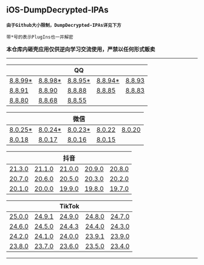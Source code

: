 ## iOS-DumpDecrypted-IPAs

**`由于Github大小限制，DumpDecrypted-IPAs详见下方`**

`带*号的表示PlugIns也一并解密`

**本仓库内砸壳应用仅供逆向学习交流使用，严禁以任何形式贩卖**

---

|||QQ|||
| --- | --- | --- | --- | --- |
|[8.8.99*](https://www.123pan.com/s/UPeRVv-zcdhH)|[8.8.98*](https://www.123pan.com/s/UPeRVv-scdhH)|[8.8.95*](https://www.123pan.com/s/UPeRVv-DZdhH)|[8.8.94*](https://www.123pan.com/s/UPeRVv-ZbdhH)|[8.8.93](https://www.123pan.com/s/UPeRVv-lbdhH)|
|[8.8.91](https://www.123pan.com/s/UPeRVv-BbdhH)|[8.8.90](https://www.123pan.com/s/UPeRVv-O7dhH)|[8.8.88](https://www.123pan.com/s/UPeRVv-R7dhH)|[8.8.85](https://www.123pan.com/s/UPeRVv-D7dhH)|[8.8.83](https://www.123pan.com/s/UPeRVv-r7dhH)|
|[8.8.80](https://www.123pan.com/s/UPeRVv-87dhH)|[8.8.68](https://www.123pan.com/s/UPeRVv-07dhH)|[8.8.55](https://www.123pan.com/s/UPeRVv-K7dhH)|

|||微信|||
| --- | --- | --- | --- | --- |
|[8.0.25*](https://www.123pan.com/s/UPeRVv-VcdhH)|[8.0.24*](https://www.123pan.com/s/UPeRVv-IcdhH)|[8.0.23*](https://www.123pan.com/s/UPeRVv-bbdhH)|[8.0.22](https://www.123pan.com/s/UPeRVv-u7dhH)|[8.0.20](https://www.123pan.com/s/UPeRVv-U7dhH)|
|[8.0.18](https://www.123pan.com/s/UPeRVv-S7dhH)|[8.0.17](https://www.123pan.com/s/UPeRVv-l7dhH)|[8.0.16](https://www.123pan.com/s/UPeRVv-77dhH)|[8.0.15](https://www.123pan.com/s/UPeRVv-b7dhH)|

|||抖音|||
| --- | --- | --- | --- | --- |
|[21.3.0](https://www.123pan.com/s/UPeRVv-ncdhH)|[21.1.0](https://www.123pan.com/s/UPeRVv-yZdhH)|[21.0.0](https://www.123pan.com/s/UPeRVv-wZdhH)|[20.9.0](https://www.123pan.com/s/UPeRVv-ubdhH)|[20.8.0](https://www.123pan.com/s/UPeRVv-g7dhH)|
|[20.7.0](https://www.123pan.com/s/UPeRVv-F7dhH)|[20.6.0](https://www.123pan.com/s/UPeRVv-Y7dhH)|[20.5.0](https://www.123pan.com/s/UPeRVv-G7dhH)|[20.3.0](https://www.123pan.com/s/UPeRVv-P7dhH)|[20.2.0](https://www.123pan.com/s/UPeRVv-X7dhH)|
|[20.1.0](https://www.123pan.com/s/UPeRVv-n7dhH)|[20.0.0](https://www.123pan.com/s/UPeRVv-27dhH)|[19.9.0](https://www.123pan.com/s/UPeRVv-s7dhH)|[19.8.0](https://www.123pan.com/s/UPeRVv-W7dhH)|[19.7.0](https://www.123pan.com/s/UPeRVv-C7dhH)|

|||TikTok|||
| --- | --- | --- | --- | --- |
|[25.0.0](https://www.123pan.com/s/UPeRVv-KcdhH)|[24.9.1](https://www.123pan.com/s/UPeRVv-wcdhH)|[24.9.0](https://www.123pan.com/s/UPeRVv-vcdhH)|[24.8.0](https://www.123pan.com/s/UPeRVv-2ZdhH)|[24.7.0](https://www.123pan.com/s/UPeRVv-AZdhH)|
|[24.6.0](https://www.123pan.com/s/UPeRVv-ObdhH)|[24.5.0](https://www.123pan.com/s/UPeRVv-TbdhH)|[24.4.3](https://www.123pan.com/s/UPeRVv-j7dhH)|[24.4.0](https://www.123pan.com/s/UPeRVv-V7dhH)|[24.3.0](https://www.123pan.com/s/UPeRVv-y7dhH)|
|[24.2.0](https://www.123pan.com/s/UPeRVv-67dhH)|[24.1.0](https://www.123pan.com/s/UPeRVv-q7dhH)|[24.0.0](https://www.123pan.com/s/UPeRVv-57dhH)|[23.9.1](https://www.123pan.com/s/UPeRVv-L7dhH)|[23.9.0](https://www.123pan.com/s/UPeRVv-z7dhH)|
|[23.8.0](https://www.123pan.com/s/UPeRVv-i7dhH)|[23.7.0](https://www.123pan.com/s/UPeRVv-t7dhH)|[23.6.0](https://www.123pan.com/s/UPeRVv-e7dhH)|[23.5.0](https://www.123pan.com/s/UPeRVv-c7dhH)|[23.4.0](https://www.123pan.com/s/UPeRVv-Z7dhH)|

---
